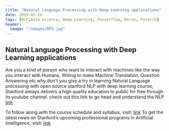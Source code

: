 ```yaml
---
title: "Natural Language Processing with Deep Learning applications"
date: 2019-01-19
tags: [NLP,Data science, Deep Learning, Tensorflow, Keras, Pytorch]
header:
  image: "/images/DFG.jpg"
---
```

## Natural Language Processing with Deep Learning applications

Are you a kind of person who want to interact with machines like the way you interact with Humans, Willing to make Machine Translation, Question Answering etc why don't you give a try in learning Natural Language processing with open source stanford NLP with deep learning course,  Stanford always delivers a high quality education to public for free through its youtube channel.
check out this link to go head and understand the NLP [link](https://youtu.be/8CWyBNX6eDo)

To follow along with the course schedule and syllabus, visit: [link](http://web.stanford.edu/class/cs224n/)
To get the latest news on Stanford’s upcoming professional programs in Artificial Intelligence, visit: [link](http://learn.stanford.edu/AI.html)
